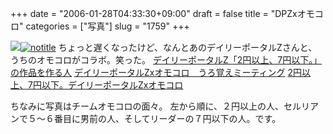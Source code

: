 +++
date = "2006-01-28T04:33:30+09:00"
draft = false
title = "DPZxオモコロ"
categories = ["写真"]
slug = "1759"
+++

<img src="http://hbkr.org/images/dailyicons/photo.gif" class="thumb-img"><a href="http://www.flickr.com/photos/h-b-k-r/90555886" target="_blank"><img src="http://static.flickr.com/15/90555886_31a5cfd7ea.jpg" class="photoen" alt="notitle"  /></a>
ちょっと遅くなったけど、なんとあのデイリーポータルZさんと、うちのオモコロがコラボ。笑った。
<a href="http://portal.nifty.com/special06/01/24/" target="_blank">デイリーポータルZ「2円以上、7円以下。」の作品を作る人</a>
<a href="http://omo-coro.jugem.jp/?eid=27" target="_blank">デイリーポータルZxオモコロ　うろ覚えミーティング</a>
<a href="http://nishinyan.jugem.jp/?eid=79" target="_blank">2円以上、7円以下。デイリーポータルZxオモコロ</a>

<!--more-->
ちなみに写真はチームオモコロの面々。
左から順に、２円以上の人、セルリアンで５～６番目に男前の人、そしてリーダーの７円以下の人。です。
